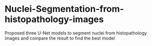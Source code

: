 # Nuclei-Segmentation-from-histopathology-images
Proposed three U-Net models to segment nuclei from histopathology images and compare the result to find the best model
